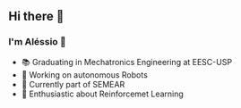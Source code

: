 ## Hi there 👋
### I'm Aléssio 🦟

- 📚 Graduating in Mechatronics Engineering at EESC-USP
- 🦼 Working on autonomous Robots
- 🌱 Currently part of SEMEAR
- 🧠 Enthusiastic about Reinforcemet Learning

